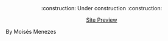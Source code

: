<div align="center"> 
   :construction:  Under construction  :construction:

[Site Preview](https://worltrip-six.vercel.app/)

</div>

By Moisés Menezes
